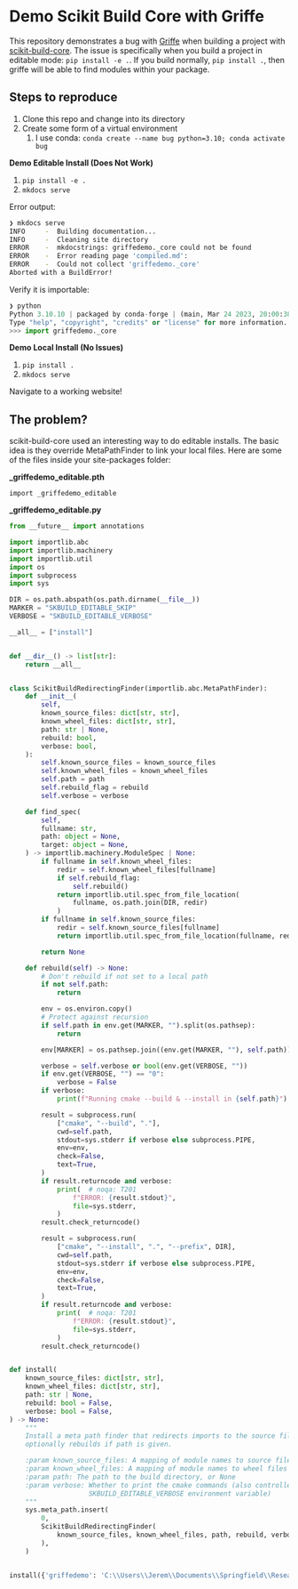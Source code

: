 # Demo Scikit Build Core with Griffe

This repository demonstrates a bug with [Griffe](https://github.com/mkdocstrings/griffe) when building a project with [scikit-build-core](https://github.com/scikit-build/scikit-build-core). The issue is specifically when you build a project in editable mode: `pip install -e .`. If you build normally, `pip install .`, then griffe will be able to find modules within your package.


## Steps to reproduce

1. Clone this repo and change into its directory
2. Create some form of a virtual environment
    1. I use conda: `conda create --name bug python=3.10; conda activate bug`

**Demo Editable Install (Does Not Work)**   

1. `pip install -e .`
2. `mkdocs serve`

Error output:

```bash
❯ mkdocs serve
INFO     -  Building documentation...
INFO     -  Cleaning site directory
ERROR    -  mkdocstrings: griffedemo._core could not be found
ERROR    -  Error reading page 'compiled.md':
ERROR    -  Could not collect 'griffedemo._core'
Aborted with a BuildError!
```

Verify it is importable:

```python
❯ python
Python 3.10.10 | packaged by conda-forge | (main, Mar 24 2023, 20:00:38) [MSC v.1934 64 bit (AMD64)] on win32
Type "help", "copyright", "credits" or "license" for more information.
>>> import griffedemo._core
```

**Demo Local Install (No Issues)**  

1. `pip install .`
2. `mkdocs serve`

Navigate to a working website!

## The problem?

scikit-build-core used an interesting way to do editable installs. The basic idea is they override MetaPathFinder to link your local files. Here are some of the files inside your site-packages folder:

**_griffedemo_editable.pth**
```
import _griffedemo_editable

```

**_griffedemo_editable.py**
```python
from __future__ import annotations

import importlib.abc
import importlib.machinery
import importlib.util
import os
import subprocess
import sys

DIR = os.path.abspath(os.path.dirname(__file__))
MARKER = "SKBUILD_EDITABLE_SKIP"
VERBOSE = "SKBUILD_EDITABLE_VERBOSE"

__all__ = ["install"]


def __dir__() -> list[str]:
    return __all__


class ScikitBuildRedirectingFinder(importlib.abc.MetaPathFinder):
    def __init__(
        self,
        known_source_files: dict[str, str],
        known_wheel_files: dict[str, str],
        path: str | None,
        rebuild: bool,
        verbose: bool,
    ):
        self.known_source_files = known_source_files
        self.known_wheel_files = known_wheel_files
        self.path = path
        self.rebuild_flag = rebuild
        self.verbose = verbose

    def find_spec(
        self,
        fullname: str,
        path: object = None,
        target: object = None,
    ) -> importlib.machinery.ModuleSpec | None:
        if fullname in self.known_wheel_files:
            redir = self.known_wheel_files[fullname]
            if self.rebuild_flag:
                self.rebuild()
            return importlib.util.spec_from_file_location(
                fullname, os.path.join(DIR, redir)
            )
        if fullname in self.known_source_files:
            redir = self.known_source_files[fullname]
            return importlib.util.spec_from_file_location(fullname, redir)

        return None

    def rebuild(self) -> None:
        # Don't rebuild if not set to a local path
        if not self.path:
            return

        env = os.environ.copy()
        # Protect against recursion
        if self.path in env.get(MARKER, "").split(os.pathsep):
            return

        env[MARKER] = os.pathsep.join((env.get(MARKER, ""), self.path))

        verbose = self.verbose or bool(env.get(VERBOSE, ""))
        if env.get(VERBOSE, "") == "0":
            verbose = False
        if verbose:
            print(f"Running cmake --build & --install in {self.path}")  # noqa: T201

        result = subprocess.run(
            ["cmake", "--build", "."],
            cwd=self.path,
            stdout=sys.stderr if verbose else subprocess.PIPE,
            env=env,
            check=False,
            text=True,
        )
        if result.returncode and verbose:
            print(  # noqa: T201
                f"ERROR: {result.stdout}",
                file=sys.stderr,
            )
        result.check_returncode()

        result = subprocess.run(
            ["cmake", "--install", ".", "--prefix", DIR],
            cwd=self.path,
            stdout=sys.stderr if verbose else subprocess.PIPE,
            env=env,
            check=False,
            text=True,
        )
        if result.returncode and verbose:
            print(  # noqa: T201
                f"ERROR: {result.stdout}",
                file=sys.stderr,
            )
        result.check_returncode()


def install(
    known_source_files: dict[str, str],
    known_wheel_files: dict[str, str],
    path: str | None,
    rebuild: bool = False,
    verbose: bool = False,
) -> None:
    """
    Install a meta path finder that redirects imports to the source files, and
    optionally rebuilds if path is given.

    :param known_source_files: A mapping of module names to source files
    :param known_wheel_files: A mapping of module names to wheel files
    :param path: The path to the build directory, or None
    :param verbose: Whether to print the cmake commands (also controlled by the
                    SKBUILD_EDITABLE_VERBOSE environment variable)
    """
    sys.meta_path.insert(
        0,
        ScikitBuildRedirectingFinder(
            known_source_files, known_wheel_files, path, rebuild, verbose
        ),
    )


install({'griffedemo': 'C:\\Users\\Jerem\\Documents\\Springfield\\Research\\griffe-scikit-build-core-bug\\src\\griffedemo\\__init__.py', 'griffedemo.purepython': 'C:\\Users\\Jerem\\Documents\\Springfield\\Research\\griffe-scikit-build-core-bug\\src\\griffedemo\\purepython\\__init__.py'}, {'griffedemo._core': 'griffedemo\\_core.cp310-win_amd64.pyd'}, None, False, True)


```